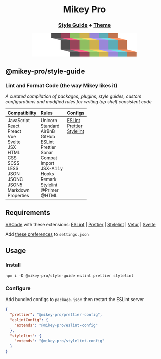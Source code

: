 <div width="100%" align="center">
  <h1>
    <b>Mikey Pro</b>
  </h1>
  <h3>
    <a href="https://github.com/mikey-pro/style-guide">Style Guide</a>
    +
    <a href="https://github.com/mikey-pro/theme">Theme</a>
  </h3>
  <a href="https://github.com/mikey-pro">
    <img src="img/mikey-pro-logo.svg" style="height: 75px" alt="Mikey Pro Logo" />
  </a>
  <br />
</div>

## **@mikey-pro/style-guide**

### Lint and Format Code (the way Mikey likes it)

_A curated compilation of packages, plugins, style guides, custom
configurations and modified rules for writing top shelf consistent code_

<div align="center">
  <table>
    <thead>
      <tr>
        <th align="left">Compatibility</a></th>
        <th align="left">Rules</a></th>
        <th align="left">Configs</a></th>
      </tr>
    </thead>
    <tbody>
      <tr>
        <td valign="top">
          JavaScript <br />
          React <br />
          Preact <br />
          Vue <br />
          Svelte<br />
          JSX <br />
          HTML <br />
          CSS <br />
          SCSS <br />
          LESS <br />
          JSON <br />
          JSONC <br />
          JSON5 <br />
          Markdown <br />
          Properties <br />
        </td>
        <td valign="top">
          Unicorn <br />
          Standard <br />
          AirBnB <br />
          GitHub <br />
          ESLint <br />
          Prettier <br />
          Sonar <br />
          Compat <br />
          Import <br />
          JSX-A11y <br />
          Hooks <br />
          Remark <br />
          Stylelint <br />
          @Primer <br />
          @HTML
        </td>
        <td valign="top">
          <a href="https://github.com/mikey-pro/eslint-config">ESLint</a>
  <br />
          <a href="https://github.com/mikey-pro/prettier-config">Prettier</a>
  <br />
          <a href="https://github.com/mikey-pro/stylelint-config">Stylelint</a>
        </td>
      </tr>
    </tbody>
  </table>
</div>

## Requirements

<a href="https://code.visualstudio.com/">VSCode</a> with these extensions:
<a href="https://marketplace.visualstudio.com/items?itemName=dbaeumer.vscode-eslint">ESLint</a>
|
<a href="https://marketplace.visualstudio.com/items?itemName=esbenp.prettier-vscode">Prettier</a>
|
<a href="https://marketplace.visualstudio.com/items?itemName=stylelint.vscode-stylelint">Stylelint</a>
|
<a href="https://marketplace.visualstudio.com/items?itemName=octref.vetur">Vetur</a>
|
<a href="https://marketplace.visualstudio.com/items?itemName=svelte.svelte-vscode">Svelte</a>

Add
<a href="https://github.com/mikey-pro/style-guide/blob/main/vscode-settings.json">these
preferences</a> to `settings.json`

## Usage

### Install

```shell
npm i -D @mikey-pro/style-guide eslint prettier stylelint
```

### Configure

Add bundled configs to `package.json` then restart the ESLint server

```json
{
  "prettier": "@mikey-pro/prettier-config",
  "eslintConfig": {
    "extends": "@mikey-pro/eslint-config"
  },
  "stylelint": {
    "extends": "@mikey-pro/stylelint-config"
  }
}
```
